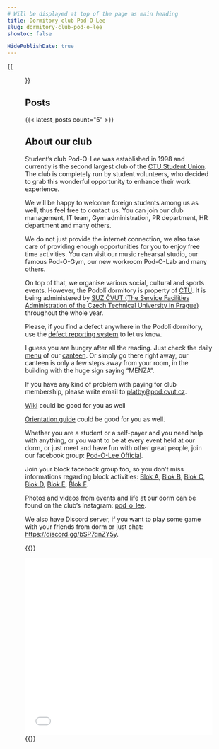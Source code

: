 ```yaml
---
# Will be displayed at top of the page as main heading
title: Dormitory club Pod-O-Lee
slug: dormitory-club-pod-o-lee
showtoc: false

HidePublishDate: true
---
```


{{<figure src="panorama.jpg" alt="Panorama" disable_lazy_loading=true >}}

## Posts

{{< latest_posts count="5" >}}

## About our club

Student’s club Pod-O-Lee was established in 1998 and currently is the second largest club of the [CTU Student Union](https://su.cvut.cz/). The club is completely run by student volunteers, who decided to grab this wonderful opportunity to enhance their work experience.

We will be happy to welcome foreign students among us as well, thus feel free to contact us. You can join our club management, IT team, Gym administration, PR department, HR department and many others.

We do not just provide the internet connection, we also take care of providing enough opportunities for you to enjoy free time activities. You can visit our music rehearsal studio, our famous Pod-O-Gym, our new workroom Pod-O-Lab and many others.

On top of that, we organise various social, cultural and sports events.
However, the Podolí dormitory is property of [CTU](https://cvut.cz/). It is being administered by [SUZ ČVUT (The Service Facilities Administration of the Czech Technical University in Prague)](https://www.suz.cvut.cz/koleje/koleje-podoli) throughout the whole year.

Please, if you find a defect anywhere in the Podolí dormitory, use the [defect reporting system](https://www.suz.cvut.cz/intranet) to let us know.

I guess you are hungry after all the reading. Just check the daily [menu](https://agata.suz.cvut.cz/jidelnicky/index.php?clPodsystem=4) of our [canteen](https://www.suz.cvut.cz/menzy/menza-podoli). Or simply go there right away, our canteen is only a few steps away from your room, in the building with the huge sign saying “MENZA”.

If you have any kind of problem with paying for club membership, please write email to <platby@pod.cvut.cz>.

[Wiki](https://wiki.pod.cvut.cz/en/start) could be good for you as well

[Orientation guide](AP_EN.pdf) could be good for you as well.

Whether you are a student or a self-payer and you need help with anything, or you want to be at every event held at our dorm, or just meet and have fun with other great people, join our facebook group: [Pod-O-Lee Official](https://www.facebook.com/groups/klub.Podolee/).

Join your block facebook group too, so you don’t miss informations regarding block activities: [Blok A](https://www.facebook.com/groups/A.Podolee/), [Blok B](https://www.facebook.com/groups/B.Podolee/), [Blok C](https://www.facebook.com/groups/C.Podolee/), [Blok D](https://www.facebook.com/groups/D.Podolee/), [Blok E](https://www.facebook.com/groups/E.Podolee/), [Blok F](https://www.facebook.com/groups/F.Podolee/).

Photos and videos from events and life at our dorm can be found on the club’s Instagram: [pod_o_lee](https://www.instagram.com/pod_o_lee/).

We also have Discord server, if you want to play some game with your friends from dorm or just chat: https://discord.gg/bSP7qnZY5y.

{{<rawhtml>}}
<iframe loading="lazy" width="100%" height="400px" frameborder="0" allowfullscreen src="//umap.openstreetmap.fr/en/map/mapa-arealu-koleji-podoli_580764?scaleControl=false&miniMap=false&scrollWheelZoom=false&zoomControl=true&allowEdit=false&moreControl=true&searchControl=null&tilelayersControl=null&embedControl=null&datalayersControl=true&onLoadPanel=undefined&captionBar=false"></iframe>
{{</rawhtml>}}
